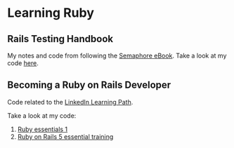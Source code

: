 # Learning Ruby

## Rails Testing Handbook

My notes and code from following the [Semaphore eBook](https://semaphoreci.com/ebooks/rails-testing-handbook).  Take a look at my code [here](./semaphore/README.md).

## Becoming a Ruby on Rails Developer

Code related to the [LinkedIn Learning Path](https://www.linkedin.com/learning/paths/become-a-ruby-on-rails-developer).

Take a look at my code:

1. [Ruby essentials 1](./ruby_essentials_1/README.md)
1. [Ruby on Rails 5 essential training](./ruby_on_rails_5_essential_training/README.md)
